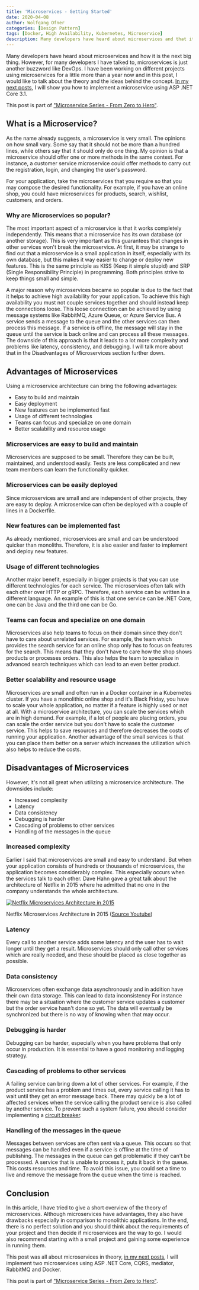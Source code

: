 ```yaml
---
title: 'Microservices - Getting Started'
date: 2020-04-08
author: Wolfgang Ofner
categories: [Design Pattern]
tags: [Docker, High Availability, Kubernetes, Microservice]
description: Many developers have heard about microservices and that it's the next great thing. But for many developers, microservices is just another buzzword.
---
```


Many developers have heard about microservices and how it is the next big thing. However, for many developers I have talked to, microservices is just another buzzword like DevOps. I have been working on different projects using microservices for a little more than a year now and in this post, I would like to talk about the theory and the ideas behind the concept. <a href="/programming-microservices-net-core-3-1/" target="_blank" rel="noopener noreferrer">In my next posts</a>, I will show you how to implement a microservice using ASP .NET Core 3.1.

This post is part of ["Microservice Series - From Zero to Hero"](/microservice-series-from-zero-to-hero).

## What is a Microservice?

As the name already suggests, a microservice is very small. The opinions on how small vary. Some say that it should not be more than a hundred lines, while others say that it should only do one thing. My opinion is that a microservice should offer one or more methods in the same context. For instance, a customer service microservice could offer methods to carry out the registration, login, and changing the user's password.

For your application, take the microservices that you require so that you may compose the desired functionality. For example, if you have an online shop, you could have microservices for products, search, wishlist, customers, and orders.

### Why are Microservices so popular?

The most important aspect of a microservice is that it works completely independently. This means that a microservice has its own database (or another storage). This is very important as this guarantees that changes in other services won't break the microservice. At first, it may be strange to find out that a microservice is a small application in itself, especially with its own database, but this makes it way easier to change or deploy new features. This is the same principle as KISS (Keep it simple stupid) and SRP (Single Responsibility Principle) in programming. Both principles strive to keep things small and simple.

A major reason why microservices became so popular is due to the fact that it helps to achieve high availability for your application. To achieve this high availability you must not couple services together and should instead keep the connections loose. This loose connection can be achieved by using message systems like RabbitMQ, Azure Queue, or Azure Service Bus. A service sends a message to the queue and the other services can then process this message. If a service is offline, the message will stay in the queue until the service is back online and can process all these messages. The downside of this approach is that it leads to a lot more complexity and problems like latency, consistency, and debugging. I will talk more about that in the Disadvantages of Microservices section further down.

## Advantages of Microservices

Using a microservice architecture can bring the following advantages:

  * Easy to build and maintain
  * Easy deployment
  * New features can be implemented fast
  * Usage of different technologies
  * Teams can focus and specialize on one domain
  * Better scalability and resource usage

### Microservices are easy to build and maintain

Microservices are supposed to be small. Therefore they can be built, maintained, and understood easily. Tests are less complicated and new team members can learn the functionality quicker.

### Microservices can be easily deployed

Since microservices are small and are independent of other projects, they are easy to deploy. A microservice can often be deployed with a couple of lines in a Dockerfile.

### New features can be implemented fast

As already mentioned, microservices are small and can be understood quicker than monoliths. Therefore, it is also easier and faster to implement and deploy new features.

### Usage of different technologies

Another major benefit, especially in bigger projects is that you can use different technologies for each service. The microservices often talk with each other over HTTP or gRPC. Therefore, each service can be written in a different language. An example of this is that one service can be .NET Core, one can be Java and the third one can be Go.

### Teams can focus and specialize on one domain

Microservices also help teams to focus on their domain since they don't have to care about unrelated services. For example, the team which provides the search service for an online shop only has to focus on features for the search. This means that they don't have to care how the shop shows products or processes orders. This also helps the team to specialize in advanced search techniques which can lead to an even better product.

### Better scalability and resource usage

Microservices are small and often run in a Docker container in a Kubernetes cluster. If you have a monolithic online shop and it's Black Friday, you have to scale your whole application, no matter if a feature is highly used or not at all. With a microservice architecture, you can scale the services which are in high demand. For example, if a lot of people are placing orders, you can scale the order service but you don't have to scale the customer service. This helps to save resources and therefore decreases the costs of running your application. Another advantage of the small services is that you can place them better on a server which increases the utilization which also helps to reduce the costs.

## Disadvantages of Microservices

However, it's not all great when utilizing a microservice architecture. The downsides include:

  * Increased complexity
  * Latency
  * Data consistency
  * Debugging is harder
  * Cascading of problems to other services
  * Handling of the messages in the queue

### Increased complexity

Earlier I said that microservices are small and easy to understand. But when your application consists of hundreds or thousands of microservices, the application becomes considerably complex. This especially occurs when the services talk to each other. Dave Hahn gave a great talk about the architecture of Netflix in 2015 where he admitted that no one in the company understands the whole architecture.

<div class="col-12 col-sm-10 aligncenter">
  <a href="/assets/img/posts/2020/04/Netflix-Architecture-in-2015.jpg"><img loading="lazy" src="/assets/img/posts/2020/04/Netflix-Architecture-in-2015.jpg" alt="Netflix Microservices Architecture in 2015" /></a>
  
  <p>
    Netflix Microservices Architecture in 2015 (<a href="https://www.youtube.com/watch?v=-mL3zT1iIKw" target="_blank" rel="noopener noreferrer">Source Youtube</a>)
  </p>
</div>

### Latency

Every call to another service adds some latency and the user has to wait longer until they get a result. Microservices should only call other services which are really needed, and these should be placed as close together as possible.

### Data consistency

Microservices often exchange data asynchronously and in addition have their own data storage. This can lead to data inconsistency For instance there may be a situation where the customer service updates a customer but the order service hasn't done so yet. The data will eventually be synchronized but there is no way of knowing when that may occur.

### Debugging is harder

Debugging can be harder, especially when you have problems that only occur in production. It is essential to have a good monitoring and logging strategy.

### Cascading of problems to other services

A failing service can bring down a lot of other services. For example, if the product service has a problem and times out, every service calling it has to wait until they get an error message back. There may quickly be a lot of affected services when the service calling the product service is also called by another service. To prevent such a system failure, you should consider implementing a <a href="https://microservices.io/patterns/reliability/circuit-breaker.html" target="_blank" rel="noopener noreferrer">circuit breaker</a>.

### Handling of the messages in the queue

Messages between services are often sent via a queue. This occurs so that messages can be handled even if a service is offline at the time of publishing. The messages in the queue can get problematic if they can't be processed. A service that is unable to process it, puts it back in the queue. This costs resources and time. To avoid this issue, you could set a time to live and remove the message from the queue when the time is reached.

## Conclusion

In this article, I have tried to give a short overview of the theory of microservices. Although microservices have advantages, they also have drawbacks especially in comparison to monolithic applications. In the end, there is no perfect solution and you should think about the requirements of your project and then decide if microservices are the way to go. I would also recommend starting with a small project and gaining some experience in running them.

This post was all about microservices in theory, <a href="/programming-microservices-net-core-3-1/" target="_blank" rel="noopener noreferrer">in my next posts</a>, I will implement two microservices using ASP .NET Core, CQRS, mediator, RabbitMQ and Docker.

This post is part of ["Microservice Series - From Zero to Hero"](/microservice-series-from-zero-to-hero).